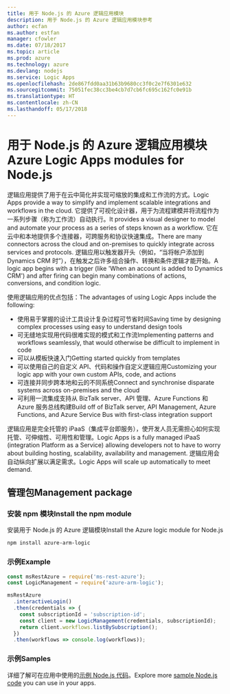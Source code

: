 ```yaml
---
title: 用于 Node.js 的 Azure 逻辑应用模块
description: 用于 Node.js 的 Azure 逻辑应用模块参考
author: ecfan
ms.author: estfan
manager: cfowler
ms.date: 07/18/2017
ms.topic: article
ms.prod: azure
ms.technology: azure
ms.devlang: nodejs
ms.service: Logic Apps
ms.openlocfilehash: 2de867fdd0aa31b63b9680cc3f0c2e7f6301e632
ms.sourcegitcommit: 75051fec38cc3be4cb7d7cb6fc695c162fc0e91b
ms.translationtype: HT
ms.contentlocale: zh-CN
ms.lasthandoff: 05/17/2018
---
```

# <a name="azure-logic-apps-modules-for-nodejs"></a><span data-ttu-id="fecd8-103">用于 Node.js 的 Azure 逻辑应用模块</span><span class="sxs-lookup"><span data-stu-id="fecd8-103">Azure Logic Apps modules for Node.js</span></span>

<span data-ttu-id="fecd8-104">逻辑应用提供了用于在云中简化并实现可缩放的集成和工作流的方式。</span><span class="sxs-lookup"><span data-stu-id="fecd8-104">Logic Apps provide a way to simplify and implement scalable integrations and workflows in the cloud.</span></span> <span data-ttu-id="fecd8-105">它提供了可视化设计器，用于为流程建模并将流程作为一系列步骤（称为工作流）自动执行。</span><span class="sxs-lookup"><span data-stu-id="fecd8-105">It provides a visual designer to model and automate your process as a series of steps known as a workflow.</span></span> <span data-ttu-id="fecd8-106">它在云中和本地提供多个连接器，可跨服务和协议快速集成。</span><span class="sxs-lookup"><span data-stu-id="fecd8-106">There are many connectors across the cloud and on-premises to quickly integrate across services and protocols.</span></span> <span data-ttu-id="fecd8-107">逻辑应用以触发器开头（例如，“当将帐户添加到 Dynamics CRM 时”），在触发之后许多组合操作、转换和条件逻辑才能开始。</span><span class="sxs-lookup"><span data-stu-id="fecd8-107">A logic app begins with a trigger (like 'When an account is added to Dynamics CRM') and after firing can begin many combinations of actions, conversions, and condition logic.</span></span>

<span data-ttu-id="fecd8-108">使用逻辑应用的优点包括：</span><span class="sxs-lookup"><span data-stu-id="fecd8-108">The advantages of using Logic Apps include the following:</span></span>
- <span data-ttu-id="fecd8-109">使用易于掌握的设计工具设计复杂过程可节省时间</span><span class="sxs-lookup"><span data-stu-id="fecd8-109">Saving time by designing complex processes using easy to understand design tools</span></span>
- <span data-ttu-id="fecd8-110">可无缝地实现用代码很难实现的模式和工作流</span><span class="sxs-lookup"><span data-stu-id="fecd8-110">Implementing patterns and workflows seamlessly, that would otherwise be difficult to implement in code</span></span>
- <span data-ttu-id="fecd8-111">可以从模板快速入门</span><span class="sxs-lookup"><span data-stu-id="fecd8-111">Getting started quickly from templates</span></span>
- <span data-ttu-id="fecd8-112">可以使用自己的自定义 API、代码和操作自定义逻辑应用</span><span class="sxs-lookup"><span data-stu-id="fecd8-112">Customizing your logic app with your own custom APIs, code, and actions</span></span>
- <span data-ttu-id="fecd8-113">可连接并同步跨本地和云的不同系统</span><span class="sxs-lookup"><span data-stu-id="fecd8-113">Connect and synchronise disparate systems across on-premises and the cloud</span></span>
- <span data-ttu-id="fecd8-114">可利用一流集成支持从 BizTalk server、API 管理、Azure Functions 和 Azure 服务总线构建</span><span class="sxs-lookup"><span data-stu-id="fecd8-114">Build off of BizTalk server, API Management, Azure Functions, and Azure Service Bus with first-class integration support</span></span>

<span data-ttu-id="fecd8-115">逻辑应用是完全托管的 iPaaS（集成平台即服务），使开发人员无需担心如何实现托管、可伸缩性、可用性和管理。</span><span class="sxs-lookup"><span data-stu-id="fecd8-115">Logic Apps is a fully managed iPaaS (integration Platform as a Service) allowing developers not to have to worry about building hosting, scalability, availability and management.</span></span> <span data-ttu-id="fecd8-116">逻辑应用会自动纵向扩展以满足需求。</span><span class="sxs-lookup"><span data-stu-id="fecd8-116">Logic Apps will scale up automatically to meet demand.</span></span>

## <a name="management-package"></a><span data-ttu-id="fecd8-117">管理包</span><span class="sxs-lookup"><span data-stu-id="fecd8-117">Management package</span></span>

### <a name="install-the-npm-module"></a><span data-ttu-id="fecd8-118">安装 npm 模块</span><span class="sxs-lookup"><span data-stu-id="fecd8-118">Install the npm module</span></span>

<span data-ttu-id="fecd8-119">安装用于 Node.js 的 Azure 逻辑模块</span><span class="sxs-lookup"><span data-stu-id="fecd8-119">Install the Azure logic module for Node.js</span></span>

```bash
npm install azure-arm-logic
```

### <a name="example"></a><span data-ttu-id="fecd8-120">示例</span><span class="sxs-lookup"><span data-stu-id="fecd8-120">Example</span></span>

```javascript
const msRestAzure = require('ms-rest-azure');
const LogicManagement = require('azure-arm-logic');

msRestAzure
  .interactiveLogin()
  .then(credentials => {
    const subscriptionId = 'subscription-id';
    const client = new LogicManagement(credentials, subscriptionId);
    return client.workflows.listBySubscription();
  })
  .then(workflows => console.log(workflows));
```

### <a name="samples"></a><span data-ttu-id="fecd8-121">示例</span><span class="sxs-lookup"><span data-stu-id="fecd8-121">Samples</span></span>

<span data-ttu-id="fecd8-122">详细了解可在应用中使用的[示例 Node.js 代码](https://azure.microsoft.com/resources/samples/?platform=nodejs)。</span><span class="sxs-lookup"><span data-stu-id="fecd8-122">Explore more [sample Node.js code](https://azure.microsoft.com/resources/samples/?platform=nodejs) you can use in your apps.</span></span>
